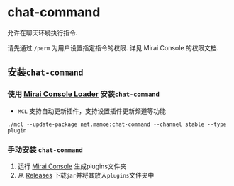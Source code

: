 # chat-command
允许在聊天环境执行指令.

请先通过 `/perm` 为用户设置指定指令的权限. 详见 Mirai Console 的权限文档.


## 安装`chat-command`

### 使用 [Mirai Console Loader](https://github.com/iTXTech/mirai-console-loader) 安装`chat-command`

* `MCL` 支持自动更新插件，支持设置插件更新频道等功能

`./mcl --update-package net.mamoe:chat-command --channel stable --type plugin`

### 手动安装 `chat-command`

1. 运行 [Mirai Console](https://github.com/mamoe/mirai-console) 生成plugins文件夹
1. 从 [Releases](https://github.com/project-mirai/chat-command/releases) 下载`jar`并将其放入`plugins`文件夹中

